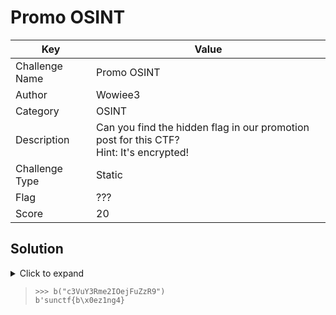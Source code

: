 # Promo OSINT

| Key            | Value                                                                                     |
|----------------|-------------------------------------------------------------------------------------------|
| Challenge Name | Promo OSINT                                                                               |
| Author         | Wowiee3                                                                                   |
| Category       | OSINT                                                                                     |
| Description    | Can you find the hidden flag in our promotion post for this CTF?<br>Hint: It's encrypted! |
| Challenge Type | Static                                                                                    |
| Flag           | ???                                                                                       |
| Score          | 20                                                                                        |

## Solution

<details>
<summary>Click to expand</summary>

Super ez social media OSINT. Flag is hidden in a line of text in the promo post on CSC's instagram, encoded in base64.

</details>

> ```
> >>> b("c3VuY3Rme2IOejFuZzR9")
> b'sunctf{b\x0ez1ng4}
> ```